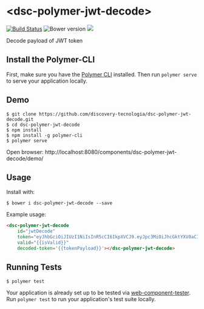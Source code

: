 # \<dsc-polymer-jwt-decode\>

[![Build Status](https://travis-ci.org/discovery-tecnologia/dsc-polymer-jwt-decode.svg?branch=master)](http://travis-ci.org/#!/discovery-tecnologia/dsc-polymer-jwt-decode)
![Bower version](https://img.shields.io/bower/v/dsc-polymer-jwt-decode.svg)
![](https://img.shields.io/github/license/mashape/apistatus.svg)

Decode payload of JWT token

## Install the Polymer-CLI

First, make sure you have the [Polymer CLI](https://www.npmjs.com/package/polymer-cli) installed. Then run `polymer serve` to serve your application locally.

## Demo

```
$ git clone https://github.com/discovery-tecnologia/dsc-polymer-jwt-decode.git
$ cd dsc-polymer-jwt-decode
$ npm install
$ npm install -g polymer-cli
$ polymer serve
```
Open browser: http://localhost:8080/components/dsc-polymer-jwt-decode/demo/

## Usage

Install with:

```
$ bower i dsc-polymer-jwt-decode --save
```

Example usage:

```html
<dsc-polymer-jwt-decode
    id="jwtDecode"
    token="eyJhbGciOiJIUzI1NiIsInR5cCI6IkpXVCJ9.eyJpc3MiOiJhcGktYXV0aCIsImlhdCI6MTQ5MjU2NzQzMywiZXhwIjoxNDkyNTc0NjYzLCJ1c2VyIjoiNThhYjg4MGIzYmY5MDQ0ODZmYjI4Yzk2IiwicHJpdmlsZWdlcyI6WyJhZG1pbiJdfQ.2XxAiWNdLC-aA9L_L5MmVmUlqmj9_ox0sJU8byhw1F8"
    valid="{{isValid}}"
    decoded-token='{{tokenPayload}}'></dsc-polymer-jwt-decode>
```

## Running Tests

```
$ polymer test
```

Your application is already set up to be tested via [web-component-tester](https://github.com/Polymer/web-component-tester). Run `polymer test` to run your application's test suite locally.
